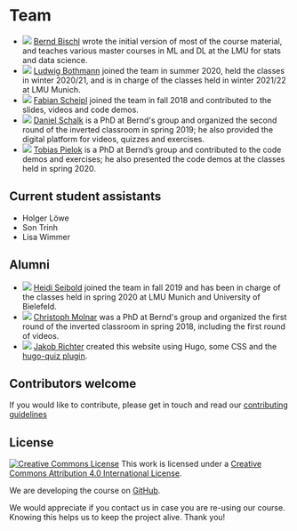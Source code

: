 # Team

- ![](https://www.slds.stat.uni-muenchen.de/images/bernd.jpg) [Bernd Bischl](https://www.compstat.statistik.uni-muenchen.de/people/bischl/)
  wrote the initial version of most of the course material, and teaches various master courses in ML and DL at the LMU for stats and data science.
- ![](https://www.slds.stat.uni-muenchen.de/images/ludwig.jpg) [Ludwig Bothmann](https://www.compstat.statistik.uni-muenchen.de/people/bothmann/)
  joined the team in summer 2020, held the classes in winter 2020/21, and is in charge of the classes held in winter 2021/22 at LMU Munich.
- ![](https://www.biostat.statistik.uni-muenchen.de/bilder/fscheipl.png) [Fabian Scheipl](https://www.biostat.statistik.uni-muenchen.de/personen/mitarbeiter/scheipl/index.html)
  joined the team in fall 2018 and contributed to the slides, videos and code demos.
- ![](https://avatars.githubusercontent.com/u/20367117?v=4) [Daniel Schalk](https://www.compstat.statistik.uni-muenchen.de/people/schalk)
  is a PhD at Bernd's group and organized the second round of the inverted classroom in spring 2019; he also provided the digital platform for videos, quizzes and exercises.
- ![](https://www.slds.stat.uni-muenchen.de/images/tobias_pielok.jpg) [Tobias Pielok](https://www.slds.stat.uni-muenchen.de/people/pielok/)
  is a PhD at Bernd’s group and contributed to the code demos and exercises; he also presented the code demos at the classes held in spring 2020.

## Current student assistants

- Holger Löwe
- Son Trinh
- Lisa Wimmer


## Alumni

- ![](https://avatars.githubusercontent.com/u/14146757?v=4) [Heidi Seibold](https://www.compstat.statistik.uni-muenchen.de/people/seibold) joined the team in fall 2019 and has been in charge of the classes held in spring 2020 at LMU Munich and University of Bielefeld.
- ![](https://avatars.githubusercontent.com/u/1632100?v=4) [Christoph Molnar](https://www.compstat.statistik.uni-muenchen.de/people/molnar)
  was a PhD at Bernd's group and organized the first round of the inverted classroom in spring 2018, including the first round of videos.
- ![](https://avatars.githubusercontent.com/u/1888623?v=4) [Jakob Richter](https://jakob-r.de/)
  created this website using Hugo, some CSS and the [hugo-quiz plugin](https://github.com/bonartm/hugo-quiz).


## Contributors welcome

If you would like to contribute, please get in touch and read our
[contributing guidelines](../CONTRIBUTING.md)


## License
[![Creative Commons License](https://i.creativecommons.org/l/by/4.0/88x31.png)](http://creativecommons.org/licenses/by/4.0/)
This work is licensed under a [Creative Commons Attribution 4.0 International License](http://creativecommons.org/licenses/by/4.0/).

We are developing the course on [GitHub](https://github.com/compstat-lmu/lecture_i2ml).

We would appreciate if you contact us in case you are re-using our course.
Knowing this helps us to keep the project alive. Thank you!
